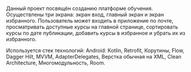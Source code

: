 Данный проект посвящён созданию платформе обучения. 
Осуществлены три экрана: экран вход, главный экран и экран избранного.
Пользователь может входить в приложение по почте, просматривать доступные курсы на главной странице, сортировать курсы по дате публикации, добавить курсы в избранное и убрать их из избранного.

Используется стек технологий: 
Android:
Kotlin,
Retrofit,
Корутины,
Flow,
Dagger Hilt,
MVVM,
AdapterDelegates,
Верстка обычная на XML,
Clean Architecture,
Многомодульность,
Room.
